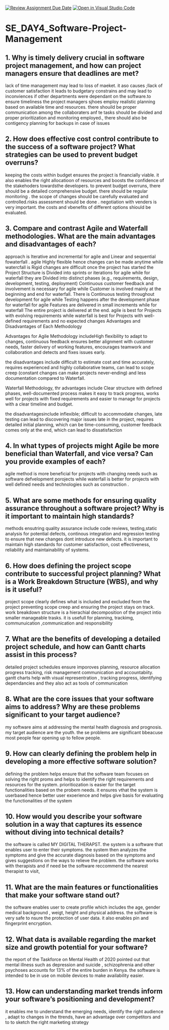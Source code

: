 [![Review Assignment Due Date](https://classroom.github.com/assets/deadline-readme-button-22041afd0340ce965d47ae6ef1cefeee28c7c493a6346c4f15d667ab976d596c.svg)](https://classroom.github.com/a/9pw6JKcu)
[![Open in Visual Studio Code](https://classroom.github.com/assets/open-in-vscode-2e0aaae1b6195c2367325f4f02e2d04e9abb55f0b24a779b69b11b9e10269abc.svg)](https://classroom.github.com/online_ide?assignment_repo_id=18473485&assignment_repo_type=AssignmentRepo)
# SE_DAY4_Software-Project-Management
## 1. Why is timely delivery crucial in software project management, and how can project managers ensure that deadlines are met?

lack of time management may lead to loss of maeket. it aso causes ;llack of customer satisfaction it leads to budgetary constrains and may lead to inconviences if other departments were dependant on the software.to ensure timeliness the project managers sjhoes employ realistic planning based on available time and resources. there shouild be proper communication among the collaboraters anf te tasks should be divided and proper prioritization and monitoring employed., there should also be contigency   planning for backups in case of issues

## 2. How does effective cost control contribute to the success of a software project? What strategies can be used to prevent budget overruns?

keeping the costs within budget ensures the project is financially viable. it also enables the right allocatioon of resources and boosts the confidence of the stakehoders towardsthe developers.
to prevent budget overruns, there should be a detailed comprehensive budget. there should be regular monitoring . the scope of changes should be carefully evaluated and controlled.risks assessment should be done . negotiation with venders is very important. the costs and vbenefits of different options shiould be evaluated.

## 3. Compare and contrast Agile and Waterfall methodologies. What are the main advantages and disadvantages of each?

approach	is Iterative and incremental for agile and	Linear and sequential fowaterfall . agile 	Highly flexible hence changes can be made anytime	  while watercfall is Rigid changes are difficult once the project has started the Project Structure	 is Divided into sprints or iterations	for agile while for waterfall they are Divided into distinct phases (e.g., requirements, design, development, testing, deployment) 	Continuous customer feedback and involvement is necessary for agile while	Customer is involved mainly at the beginning and end for waterfall. There is 	Continuous testing throughout development	 for agile while Testing happens after the development phase for waterfall for agile 	Features are delivered in small increments	while for waterfall The entire project is delivered at the end. agile is best for	Projects with evolving requirements while waterfall is best for	Projects with well-defined requirements and no expected changes 
Advantages and Disadvantages of Each Methodology

Advantages for Agile Methodology includeHigh flexibility to adapt to changes, continuous feedback ensures better alignment with customer needs, faster delivery of working features, encourages teamwork and collaboration and detects and fixes issues early.

the disadvantages include difficult to estimate cost and time accurately, requires experienced and highly collaborative teams, can lead to scope creep (constant changes can make projects never-ending) and less documentation compared to Waterfall.

Waterfall Methodology, thr advantages include Clear structure with defined phases, well-documented process makes it easy to track progress, works well for projects with fixed requirements and easier to manage for projects with a clear timeline and budget.

the disadvantagesinclude inflexible; difficult to accommodate changes, late testing can lead to discovering major issues late in the project, requires detailed initial planning, which can be time-consuming, customer feedback comes only at the end, which can lead to dissatisfaction

## 4. In what types of projects might Agile be more beneficial than Waterfall, and vice versa? Can you provide examples of each?

agile method is more beneficial for projects with changing needs such as software defvelopment porojects while waterfall is better for projects with well defined needs and technologies such as construction .

## 5. What are some methods for ensuring quality assurance throughout a software project? Why is it important to maintain high standards?

methods ensutring quality assurance include code reviews, testing,static analysis for potential defects, continous integration and regression testing to ensure that new changes dont introduce new defects. it is important to maintain high standards for customer  satisfaction, cost effectiveness, reliability and maintainability of systems.

## 6. How does defining the project scope contribute to successful project planning? What is a Work Breakdown Structure (WBS), and why is it useful?

project scope clearly defines what is included and excluded feom the project preventing scope creep and ensuring the project stays on track. work breakdown structure is a hierachial decomposition of the project intio smaller manageable trasks. it is usefull for planning, trackimg, communuication ,communication and responsibility

## 7. What are the benefits of developing a detailed project schedule, and how can Gantt charts assist in this process?

detailed project schedules ensure imporoves planning, resource allocation progress tracking, risk management communication and accountabiity. gantt charts help with visual representration , tracking progress, identifying dependancies and they also act as tools of communication

## 8. What are the core issues that your software aims to address? Why are these problems significant to your target audience?

my software aims at addressing the mental health diagnosis and prognosis. my target audience are the youth. the se problems are significant bbeacuse most people fear opening up to fellow people.

## 9. How can clearly defining the problem help in developing a more effective software solution?

defining the problem helps ensure that the software team focuses on solving the right proms and helps to identify the right requirements and resources for the system. prioritiozation is easier for the target functionalities based on the probem needs. it ensures vthat the system is userbased hence better user exoerience and helps give basis for evaluating the functionalities of the system

## 10. How would you describe your software solution in a way that captures its essence without diving into technical details?

the software is called MY DIGITAL THERAPST. the system is a software that enables user to enter their symptoms. the system then analyzes the symptoms and give the accurate diagnosis based on the symptoms and gives suggestions on the ways to relieve the problem. the software works with therapists and if need be the software reccommend the nearest therapist to visit,

## 11. What are the main features or functionalities that make your software stand out?

the software enables user to create profile which includes the age, gender medical background , weigt, height and physical address. the software is very safe to nsure the protection of user data. it also enables pin and fingerprint encryption. 

## 12. What data is available regarding the market size and growth potential for your software?

the report of the Taskforce on Mental Health of 2020 pointed out that mental illness such as depression and suicide , schizophrenia and other psychoses accounts for 13% of the entire burden in Kenya. the software is intended to be in use on mobile devices to make availability easier.

## 13. How can understanding market trends inform your software’s positioning and development?

it enables me to understand the emerging needs, identify the right audience , adapt to changes in the ttrends, have an advantage over competitors and to to sketch the right marketing strategy

